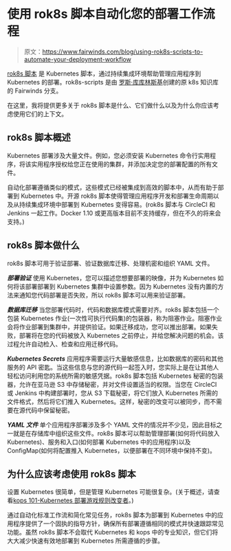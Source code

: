 # 使用 rok8s 脚本自动化您的部署工作流程

> 原文：<https://www.fairwinds.com/blog/using-rok8s-scripts-to-automate-your-deployment-workflow>

[rok8s 脚本](https://github.com/reactiveops/rok8s-scripts) 是 Kubernetes 脚本，通过持续集成环境帮助管理应用程序到 Kubernetes 的部署。rok8s-scripts 是由  [罗斯·库库林斯基](https://twitter.com/rosskukulinski)创建的原 k8s 知识库的 Fairwinds 分支。

在这里，我将提供更多关于 rok8s 脚本是什么、它们做什么以及为什么你应该考虑使用它们的上下文。

## rok8s 脚本概述

Kubernetes 部署涉及大量文件。例如，您必须安装 Kubernetes 命令行实用程序，将该实用程序授权给您正在使用的集群，并添加决定您的部署配置的所有文件。

自动化部署遵循类似的模式，这些模式已经被集成到高效的脚本中，从而有助于部署到 Kubernetes 中。开源 rok8s 脚本使得管理应用程序开发和部署生命周期以及从持续集成环境中部署到 Kubernetes 变得容易。(rok8s 脚本与 CircleCI 和 Jenkins 一起工作。Docker 1.10 或更高版本目前不支持缓存，但在不久的将来会支持。)

## rok8s 脚本做什么

rok8s 脚本可用于验证部署、验证数据库迁移、处理机密和组织 YAML 文件。

***部署验证***
使用 Kubernetes，您可以描述您想要部署的映像，并为 Kubernetes 如何将该部署部署到 Kubernetes 集群中设置参数。因为 Kubernetes 没有内置的方法来通知您代码部署是否失败，所以 rok8s 脚本可以用来验证部署。

***数据库迁移***
当您部署代码时，代码和数据库模式需要对齐。rok8s 脚本包括一个包装 Kubernetes 作业(一次性可执行代码集)的包装器，称为阻塞作业。阻塞作业会将作业部署到集群中，并提供验证。如果迁移成功，您可以推出部署。如果失败，部署将在您的代码被放入 Kubernetes 之前停止，并给您解决问题的机会。该过程允许自动检入、检查和应用迁移代码。

***Kubernetes Secrets***
应用程序需要运行大量敏感信息，比如数据库的密码和其他服务的 API 密匙。当这些信息与您的源代码一起签入时，您实际上是在让其他人轻松访问利用您的系统所需的敏感凭据。rok8s 脚本包括 Kubernetes 秘密的包装器，允许在亚马逊 S3 中存储秘密，并对文件设置适当的权限。当您在 CircleCI 或 Jenkins 中构建部署时，您从 S3 下载秘密，将它们放入 Kubernetes 所需的文件格式，然后将它们推入 Kubernetes。这样，秘密的改变可以被同步，而不需要在源代码中保留秘密。

***YAML 文件***
单个应用程序部署涉及多个 YAML 文件的情况并不少见，因此目标之一就是在存储库中组织这些文件。rok8s 脚本可以帮助管理部署(如何将代码放入 Kubernetes)、服务和入口(如何部署 Kubernetes 中的应用程序)以及 ConfigMap(如何将配置推入 Kubernetes，以便部署在不同环境中保持不变)。

## 为什么应该考虑使用 rok8s 脚本

设置 Kubernetes 很简单，但是管理 Kubernetes 可能很复杂。(关于概述，请查看[kops 101-Kubernetes 部署游戏规则改变者](http://blog.reactiveops.com/kops-the-kubernetes-deployment-game-changer)。)

通过自动化标准工作流和简化常见任务，rok8s 脚本为部署到 Kubernetes 中的应用程序提供了一个固执的指导方针，确保所有部署遵循相同的模式并快速跟踪常见功能。虽然 rok8s 脚本不会取代 Kubernetes 和 kops 中的专业知识，但它们将大大减少快速有效地部署到 Kubernetes 所需遵循的步骤。